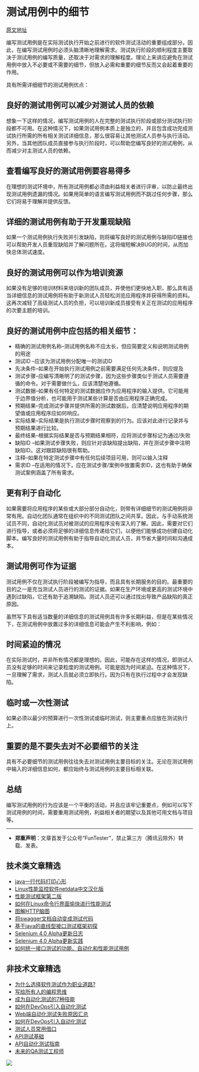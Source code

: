 # 测试用例中的细节

[原文地址](https://www.softwaretestingclass.com/should-we-put-too-much-detail-into-test-cases/)

编写测试用例是在实际测试执行开始之前进行的软件测试活动的重要组成部分。因此，在编写测试用例时必须头脑清晰地理解需求。测试执行阶段的顺利程度主要取决于测试用例的编写质量，还取决于对需求的理解程度。理论上来讲应避免在测试用例中放入不必要或不需要的细节，但放入必需和重要的细节反而又会起着重要的作用。

具有所需详细细节的测试用例优点：

## 良好的测试用例可以减少对测试人员的依赖

想象一下这样的情况，编写测试用例的人在完整的测试执行阶段或部分测试执行阶段都不可用。在这种情况下，如果测试用例本质上是独立的，并且包含成功完成测试执行所需的所有相关测试详细信息，那么很容易让其他测试人员参与执行活动。另外，当其他团队成员直接参与执行阶段时，可以帮助您编写良好的测试用例，从而减少对主测试人员的依赖。

## 查看编写良好的测试用例要容易得多

在理想的测试环境中，所有测试用例都必须由利益相关者进行评审，以防止最终出现测试用例遗漏的情况。如果用简单的语言编写测试用例而不跳过任何步骤，那么它们将易于理解并提供反馈。

## 详细的测试用例有助于开发重现缺陷

如果一个测试用例执行失败并引发缺陷，则将编写良好的测试用例与缺陷ID链接也可以帮助开发人员重现缺陷并了解问题所在。这将缩短解决BUG的时间，从而加快总体测试速度。

## 良好的测试用例可以作为培训资源

如果没有足够的培训材料来培训新的团队成员，并使他们更快地入职，那么具有适当详细信息的测试用例将有助于新测试人员轻松浏览应用程序并获得所需的资料。这再次减轻了高级测试人员的负担，可以培训新成员接受有关正在测试的应用程序的次要主题的培训。

## 良好的测试用例中应包括的相关细节：

* 精确的测试用例名称–测试用例名称不应太长，但应简要定义和说明测试用例的用途
* 测试ID –应该为测试用例分配唯一的测试ID
* 先决条件–如果在开始执行测试用例之前需要满足任何先决条件，则应提及
* 测试步骤–应编写清晰明了的测试步骤，因为这些步骤类似于测试人员需要遵循的命令。对于需要做什么，应该清楚地遵循。
* 测试数据–如果有任何特定的测试数据应作为应用程序的输入提供。它可能用于边界值分析，也可能用于测试某些计算是否由应用程序正确完成。
* 预期结果–完成测试步骤并提供所需的测试数据后，应清楚说明应用程序的期望值或应用程序应如何响应。
* 实际结果–实际结果是执行测试步骤时观察到的行为。应该对此进行记录并与预期结果进行比较。
* 最终结果–根据实际结果是否与预期结果相符，应将测试步骤标记为通过/失败
* 缺陷ID –如果测试步骤失败，则应针对该缺陷提出缺陷，并在测试步骤中注明缺陷ID。这对跟踪缺陷很有帮助。
* 注释–如果在特定测试步骤中有任何后续项目可用，则可以输入注释
* 需求ID –在适用的情况下，应在测试步骤/案例中放置需求ID，这也有助于确保测试案例涵盖了所有需求。

## 更有利于自动化

如果需要将应用程序的某些或大部分部分自动化，则带有详细细节的测试用例将非常有用。自动化团队通常在组织中的不同测试团队之间共享。因此，与手动系统测试员不同，自动化测试员对被测试的应用程序没有深入的了解。因此，需要对它们进行指导，或者必须将足够的详细信息传递给它们，以便他们能够成功创建自动化脚本。编写良好的测试用例有助于指导自动化测试人员，并节省大量时间和沟通成本。

## 测试用例可作为证据

测试用例不仅在测试执行阶段被编写为指导，而且具有长期服务的目的。最重要的目的之一是充当测试人员进行的测试的证据。如果在生产环境或更高的测试环境中遇到过缺陷，它还有助于追溯缺陷。测试人员还可以通过找出导致产品缺陷的真正原因。
 

虽然写下具有适当数量的详细信息的测试用例具有许多长期利益，但是在某些情况下，在测试用例中放置过多的详细信息可能会产生不利影响，例如：

## 时间紧迫的情况

在实际测试时，并非所有情况都是理想的。因此，可能存在这样的情况，即测试人员没有足够的时间来记录粒度的测试用例。可能是因为时间紧迫。在这种情况下，一旦理解了需求，测试人员就必须立即执行。因为只有在执行过程中才会发现缺陷。

## 临时或一次性测试

如果必须以最少的预算进行一次性测试或临时测试，则主要重点应放在测试执行上。

## 重要的是不要失去对不必要细节的关注

具有不必要细节的测试用例往往失去对测试用例主要目标的关注。无论在测试用例中输入的详细信息如何，都应始终与测试用例的主要目标相关联。


## 总结

编写测试用例的行为应该是一个平衡的活动，并且应该牢记重要点，例如可以写下测试用例的时间，需要重用测试用例，利益相关者的期望以及其他可用文档与项目等。

---
* **郑重声明**：文章首发于公众号“FunTester”，禁止第三方（腾讯云除外）转载、发表。

## 技术类文章精选

- [java一行代码打印心形](https://mp.weixin.qq.com/s/QPSryoSbViVURpSa9QXtpg)
- [Linux性能监控软件netdata中文汉化版](https://mp.weixin.qq.com/s/fdXtK-5WwKnxjLZdyg6-nA)
- [性能测试框架第二版](https://mp.weixin.qq.com/s/JPyGQ2DRC6EVBmZkxAoVWA)
- [如何在Linux命令行界面愉快进行性能测试](https://mp.weixin.qq.com/s/fwGqBe1SpA2V0lPfAOd04Q)
- [图解HTTP脑图](https://mp.weixin.qq.com/s/100Vm8FVEuXs0x6rDGTipw)
- [将swagger文档自动变成测试代码](https://mp.weixin.qq.com/s/SY8mVenj0zMe5b47GS9VSQ)
- [基于java的直线型接口测试框架初探](https://mp.weixin.qq.com/s/xhg4exdb1G18-nG5E7exkQ)
- [Selenium 4.0 Alpha更新日志](https://mp.weixin.qq.com/s/tU7sm-pcbpRNwDU9D3OVTQ)
- [Selenium 4.0 Alpha更新实践](https://mp.weixin.qq.com/s/yT9wpO5o5aWBUus494TIHw)
- [如何统一接口测试的功能、自动化和性能测试用例](https://mp.weixin.qq.com/s/1xqtXNVw7BdUa03nVcsMTg)

## 非技术文章精选

- [为什么选择软件测试作为职业道路?](https://mp.weixin.qq.com/s/o83wYvFUvy17kBPLDO609A)
- [写给所有人的编程思维](https://mp.weixin.qq.com/s/Oj33UCnYfbUgzsBzEm2GPQ)
- [成为自动化测试的7种技能](https://mp.weixin.qq.com/s/e-HAGMO0JLR7VBBWLvk0dQ)
- [如何在DevOps引入自动化测试](https://mp.weixin.qq.com/s/MclK3VvMN1dsiXXJO8g7ig)
- [Web端自动化测试失败原因汇总](https://mp.weixin.qq.com/s/qzFth-Q9e8MTms1M8L5TyA)
- [如何在DevOps引入自动化测试](https://mp.weixin.qq.com/s/MclK3VvMN1dsiXXJO8g7ig)
- [测试人员常用借口](https://mp.weixin.qq.com/s/0k_Ciud2sOpRb5PPiVzECw)
- [API测试基础](https://mp.weixin.qq.com/s/bkbUEa9CF21xMYSlhPcULw)
- [API自动化测试指南](https://mp.weixin.qq.com/s/uy_Vn_ZVUEu3YAI1gW2T_A)
- [未来的QA测试工程师](https://mp.weixin.qq.com/s/ngL4sbEjZm7OFAyyWyQ3nQ)


![](https://mmbiz.qpic.cn/mmbiz_jpg/13eN86FKXzCMW6WN4Wch71qNtGQvxLRSGejZpr37OWa7CDYg5e4ZeanaGWuBgRAX3jicJNIhcyyZPXbKByXcl7w/640?wx_fmt=jpeg&tp=webp&wxfrom=5&wx_lazy=1&wx_co=1)